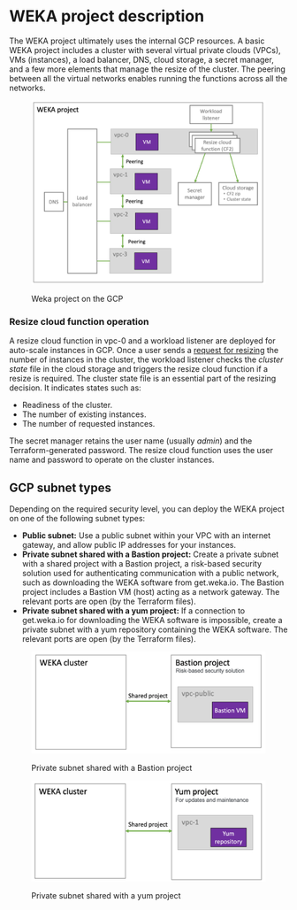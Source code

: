 # WEKA project description

The WEKA project ultimately uses the internal GCP resources. A basic WEKA project includes a cluster with several virtual private clouds (VPCs), VMs (instances), a load balancer, DNS, cloud storage, a secret manager, and a few more elements that manage the resize of the cluster. The peering between all the virtual networks enables running the functions across all the networks.

<figure><img src="../../.gitbook/assets/GCP_puplic_network.png" alt="" width="563"><figcaption><p>Weka project on the GCP</p></figcaption></figure>

### Resize cloud function operation

A resize cloud function in vpc-0 and a workload listener are deployed for auto-scale instances in GCP. Once a user sends a [request for resizing](auto-scale-instances-in-gcp.md) the number of instances in the cluster, the workload listener checks the _cluster state_ file in the cloud storage and triggers the resize cloud function if a resize is required. The cluster state file is an essential part of the resizing decision. It indicates states such as:

* Readiness of the cluster.
* The number of existing instances.
* The number of requested instances.

The secret manager retains the user name (usually _admin_) and the Terraform-generated password. The resize cloud function uses the user name and password to operate on the cluster instances.

## GCP subnet types

Depending on the required security level, you can deploy the WEKA project on one of the following subnet types:

* **Public subnet:** Use a public subnet within your VPC with an internet gateway, and allow public IP addresses for your instances.
* **Private subnet shared with a Bastion project:** Create a private subnet with a shared project with a Bastion project, a risk-based security solution used for authenticating communication with a public network, such as downloading the WEKA software from get.weka.io. The Bastion project includes a Bastion VM (host) acting as a network gateway. The relevant ports are open (by the Terraform files).&#x20;
* **Private subnet shared with a yum project:** If a connection to get.weka.io for downloading the WEKA software is impossible, create a private subnet with a yum repository containing the WEKA software. The relevant ports are open (by the Terraform files).

<figure><img src="../../.gitbook/assets/GCP_weka_with_bastion_project.png" alt="" width="563"><figcaption><p>Private subnet shared with a Bastion project </p></figcaption></figure>

<figure><img src="../../.gitbook/assets/GCP_weka_with_yum_project.png" alt="" width="563"><figcaption><p>Private subnet shared with a yum project </p></figcaption></figure>
